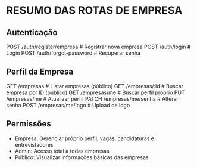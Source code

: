 
# RESUMO DAS ROTAS DE EMPRESA

## Autenticação
POST   /auth/register/empresa                    # Registrar nova empresa
POST   /auth/login                               # Login
POST   /auth/forgot-password                     # Recuperar senha

## Perfil da Empresa
GET    /empresas                                 # Listar empresas (público)
GET    /empresas/:id                             # Buscar empresa por ID (público)
GET    /empresas/me                              # Buscar perfil próprio
PUT    /empresas/me                              # Atualizar perfil
PATCH  /empresas/me/senha                        # Alterar senha
POST   /empresas/me/logo                         # Upload de logo

## Permissões
- Empresa: Gerenciar próprio perfil, vagas, candidaturas e entrevistadores
- Admin: Acesso total a todas empresas
- Público: Visualizar informações básicas das empresas
